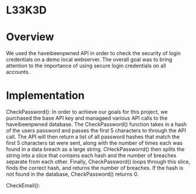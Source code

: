 # L33K3D

# Overview
We used the haveibeenpwned API in order to check the security of login credentials on a demo local webserver. The overall goal was to bring attention to the importance of using secure login credentials on all accounts.

# Implementation
CheckPassword():
In order to achieve our goals for this project, we purchased the base API key and managaed various API calls to the haveibeenpwned database. The CheckPassword() function takes in a hash of the users password and passes the first 5 characters to through the API call. The API will then return a list of all password hashes that match the first 5 characters tat were sent, along with the number of times each was found in a data breach as a large string. CHeckPassworrd() then splits the string into a slice that contains each hash and the number of breaches separate from each other. Finally, CheckPassword() loops through this slice, finds the correct hash, and returns the number of breaches. If the hash is not found in the database, CheckPassword() returns 0.

CheckEmail():

